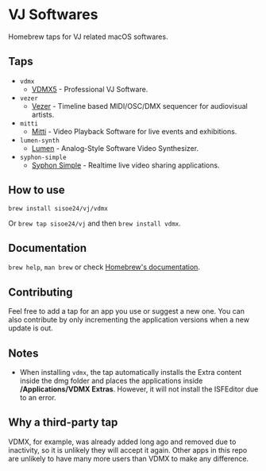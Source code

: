 # VJ Softwares

Homebrew taps for VJ related macOS softwares.

## Taps

- `vdmx` 
  - [VDMX5](https://vdmx.vidvox.net) - Professional VJ Software.
- `vezer`
  - [Vezer](https://imimot.com/vezer/) - Timeline based MIDI/OSC/DMX sequencer for audiovisual artists.
- `mitti` 
  - [Mitti](https://imimot.com/mitti/) - Video Playback Software for live events and exhibitions.
- `lumen-synth`
  - [Lumen](https://lumen-app.com) - Analog-Style Software Video Synthesizer.
- `syphon-simple` 
  - [Syphon Simple](https://github.com/Syphon/Simple) - Realtime live video sharing applications.

## How to use

`brew install sisoe24/vj/vdmx`

Or `brew tap sisoe24/vj` and then `brew install vdmx`.

## Documentation

`brew help`, `man brew` or check [Homebrew's documentation](https://docs.brew.sh).

## Contributing

Feel free to add a tap for an app you use or suggest a new one. You can also contribute by only incrementing the application versions when a new update is out.

## Notes

- When installing `vdmx`, the tap automatically installs the Extra content inside
the dmg folder and places the applications inside **/Applications/VDMX Extras**.
However, it will not install the ISFEditor due to an error.

## Why a third-party tap

VDMX, for example, was already added long ago and removed due to inactivity, 
so it is unlikely they will accept it again. Other apps in this repo are unlikely
to have many more users than VDMX to make any difference.